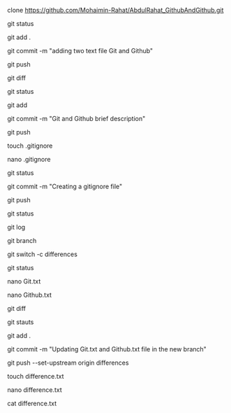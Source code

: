 clone https://github.com/Mohaimin-Rahat/AbdulRahat_GithubAndGithub.git

git status

git add .

git commit -m "adding two text file Git and Github"

git push

git diff

git status

git add 

git commit -m "Git and Github brief description"

git push

touch .gitignore

nano .gitignore

git status

git commit -m "Creating a gitignore file"

git push

git status

git log

git branch

git switch -c differences

git status

nano Git.txt

nano Github.txt

git diff

git stauts

git add .

git commit -m "Updating Git.txt and Github.txt file in the new branch"

git push --set-upstream origin differences

touch difference.txt

nano difference.txt

cat difference.txt

